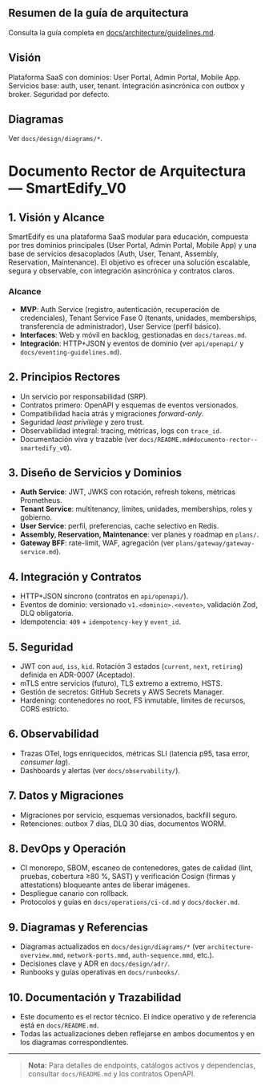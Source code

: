 
## Resumen de la guía de arquitectura


Consulta la guía completa en [docs/architecture/guidelines.md](docs/architecture/guidelines.md).

## Visión
Plataforma SaaS con dominios: User Portal, Admin Portal, Mobile App. Servicios base: auth, user, tenant. Integración asincrónica con outbox y broker. Seguridad por defecto.

## Diagramas
Ver `docs/design/diagrams/*`.

# Documento Rector de Arquitectura — SmartEdify_V0

## 1. Visión y Alcance
SmartEdify es una plataforma SaaS modular para educación, compuesta por tres dominios principales (User Portal, Admin Portal, Mobile App) y una base de servicios desacoplados (Auth, User, Tenant, Assembly, Reservation, Maintenance). El objetivo es ofrecer una solución escalable, segura y observable, con integración asincrónica y contratos claros.

### Alcance
- **MVP**: Auth Service (registro, autenticación, recuperación de credenciales), Tenant Service Fase 0 (tenants, unidades, memberships, transferencia de administrador), User Service (perfil básico).
- **Interfaces**: Web y móvil en backlog, gestionadas en `docs/tareas.md`.
- **Integración**: HTTP+JSON y eventos de dominio (ver `api/openapi/` y `docs/eventing-guidelines.md`).

## 2. Principios Rectores
- Un servicio por responsabilidad (SRP).
- Contratos primero: OpenAPI y esquemas de eventos versionados.
- Compatibilidad hacia atrás y migraciones *forward-only*.
- Seguridad *least privilege* y zero trust.
- Observabilidad integral: tracing, métricas, logs con `trace_id`.
- Documentación viva y trazable (ver `docs/README.md#documento-rector--smartedify_v0`).

## 3. Diseño de Servicios y Dominios
- **Auth Service**: JWT, JWKS con rotación, refresh tokens, métricas Prometheus.
- **Tenant Service**: multitenancy, límites, unidades, memberships, roles y gobierno.
- **User Service**: perfil, preferencias, cache selectivo en Redis.
- **Assembly, Reservation, Maintenance**: ver planes y roadmap en `plans/`.
- **Gateway BFF**: rate-limit, WAF, agregación (ver `plans/gateway/gateway-service.md`).

## 4. Integración y Contratos
- HTTP+JSON síncrono (contratos en `api/openapi/`).
- Eventos de dominio: versionado `v1.<dominio>.<evento>`, validación Zod, DLQ obligatoria.
- Idempotencia: `409` + `idempotency-key` y `event_id`.

## 5. Seguridad
- JWT con `aud`, `iss`, `kid`. Rotación 3 estados (`current`, `next`, `retiring`) definida en ADR-0007 (Aceptado).
- mTLS entre servicios (futuro), TLS extremo a extremo, HSTS.
- Gestión de secretos: GitHub Secrets y AWS Secrets Manager.
- Hardening: contenedores no root, FS inmutable, límites de recursos, CORS estricto.

## 6. Observabilidad
- Trazas OTel, logs enriquecidos, métricas SLI (latencia p95, tasa error, *consumer lag*).
- Dashboards y alertas (ver `docs/observability/`).

## 7. Datos y Migraciones
- Migraciones por servicio, esquemas versionados, backfill seguro.
- Retenciones: outbox 7 días, DLQ 30 días, documentos WORM.

## 8. DevOps y Operación
- CI monorepo, SBOM, escaneo de contenedores, gates de calidad (lint, pruebas, cobertura ≥80 %, SAST) y verificación Cosign (firmas y attestations) bloqueante antes de liberar imágenes.
- Despliegue canario con rollback.
- Protocolos y guías en `docs/operations/ci-cd.md` y `docs/docker.md`.

## 9. Diagramas y Referencias
- Diagramas actualizados en `docs/design/diagrams/*` (ver `architecture-overview.mmd`, `network-ports.mmd`, `auth-sequence.mmd`, etc.).
- Decisiones clave y ADR en `docs/design/adr/`.
- Runbooks y guías operativas en `docs/runbooks/`.

## 10. Documentación y Trazabilidad
- Este documento es el rector técnico. El índice operativo y de referencia está en `docs/README.md`.
- Todas las actualizaciones deben reflejarse en ambos documentos y en los diagramas correspondientes.

---
> **Nota:** Para detalles de endpoints, catálogos activos y dependencias, consultar `docs/README.md` y los contratos OpenAPI.
